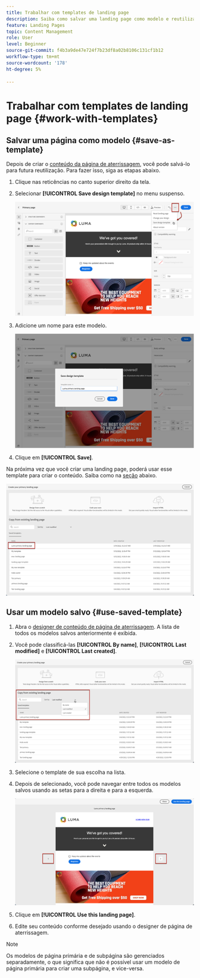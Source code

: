 ```yaml
---
title: Trabalhar com templates de landing page
description: Saiba como salvar uma landing page como modelo e reutilizá-la no Journey Optimizer
feature: Landing Pages
topic: Content Management
role: User
level: Beginner
source-git-commit: f4b3a9de47e724f7b23df8a02b8106c131cf1b12
workflow-type: tm+mt
source-wordcount: '178'
ht-degree: 5%

---
```


# Trabalhar com templates de landing page {#work-with-templates}

## Salvar uma página como modelo {#save-as-template}

Depois de criar o [conteúdo da página de aterrissagem](lp-content.md), você pode salvá-lo para futura reutilização. Para fazer isso, siga as etapas abaixo.

1. Clique nas reticências no canto superior direito da tela.

1. Selecionar **[!UICONTROL Save design template]** no menu suspenso.

   ![](assets/lp_designer-save-template.png)

1. Adicione um nome para este modelo.

   ![](assets/lp_designer-template-name.png)

1. Clique em **[!UICONTROL Save]**.

Na próxima vez que você criar uma landing page, poderá usar esse template para criar o conteúdo. Saiba como na [seção](#use-saved-template) abaixo.

![](assets/lp_designer-saved-template.png)

## Usar um modelo salvo {#use-saved-template}

1. Abra o [designer de conteúdo de página de aterrissagem](design-lp.md). A lista de todos os modelos salvos anteriormente é exibida.

1. Você pode classificá-las **[!UICONTROL By name]**, **[!UICONTROL Last modified]** e **[!UICONTROL Last created]**.

   ![](assets/lp_designer-saved-templates.png)

1. Selecione o template de sua escolha na lista.

1. Depois de selecionado, você pode navegar entre todos os modelos salvos usando as setas para a direita e para a esquerda.

   ![](assets/lp_designer-saved-templates-navigate.png)

1. Clique em **[!UICONTROL Use this landing page]**.

1. Edite seu conteúdo conforme desejado usando o designer de página de aterrissagem.

>[!NOTE]
>
>Os modelos de página primária e de subpágina são gerenciados separadamente, o que significa que não é possível usar um modelo de página primária para criar uma subpágina, e vice-versa.
